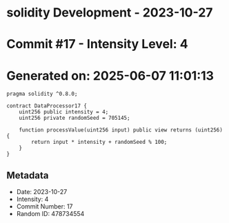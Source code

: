 ﻿# solidity Development - 2023-10-27
# Commit #17 - Intensity Level: 4
# Generated on: 2025-06-07 11:01:13
```solidity
pragma solidity ^0.8.0;

contract DataProcessor17 {
    uint256 public intensity = 4;
    uint256 private randomSeed = 705145;

    function processValue(uint256 input) public view returns (uint256) {
        return input * intensity + randomSeed % 100;
    }
}
```
## Metadata
- Date: 2023-10-27
- Intensity: 4
- Commit Number: 17
- Random ID: 478734554
